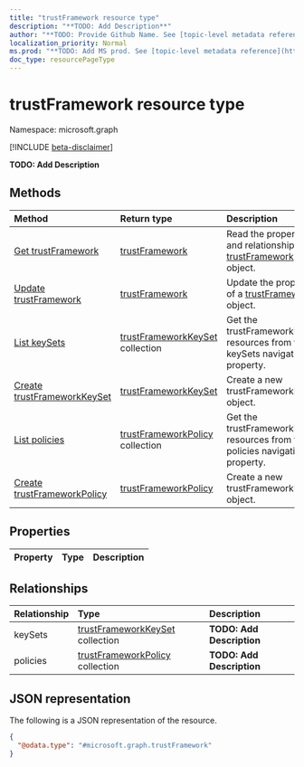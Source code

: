 ```yaml
---
title: "trustFramework resource type"
description: "**TODO: Add Description**"
author: "**TODO: Provide Github Name. See [topic-level metadata reference](https://msgo.azurewebsites.net/add/document/guidelines/metadata.html#topic-level-metadata)**"
localization_priority: Normal
ms.prod: "**TODO: Add MS prod. See [topic-level metadata reference](https://msgo.azurewebsites.net/add/document/guidelines/metadata.html#topic-level-metadata)**"
doc_type: resourcePageType
---
```


# trustFramework resource type

Namespace: microsoft.graph

[!INCLUDE [beta-disclaimer](../../includes/beta-disclaimer.md)]

**TODO: Add Description**

## Methods
|Method|Return type|Description|
|:---|:---|:---|
|[Get trustFramework](../api/trustframework-get.md)|[trustFramework](../resources/trustframework.md)|Read the properties and relationships of a [trustFramework](../resources/trustframework.md) object.|
|[Update trustFramework](../api/trustframework-update.md)|[trustFramework](../resources/trustframework.md)|Update the properties of a [trustFramework](../resources/trustframework.md) object.|
|[List keySets](../api/trustframework-list-keysets.md)|[trustFrameworkKeySet](../resources/trustframeworkkeyset.md) collection|Get the trustFrameworkKeySet resources from the keySets navigation property.|
|[Create trustFrameworkKeySet](../api/trustframework-post-keysets.md)|[trustFrameworkKeySet](../resources/trustframeworkkeyset.md)|Create a new trustFrameworkKeySet object.|
|[List policies](../api/trustframework-list-policies.md)|[trustFrameworkPolicy](../resources/trustframeworkpolicy.md) collection|Get the trustFrameworkPolicy resources from the policies navigation property.|
|[Create trustFrameworkPolicy](../api/trustframework-post-policies.md)|[trustFrameworkPolicy](../resources/trustframeworkpolicy.md)|Create a new trustFrameworkPolicy object.|

## Properties
|Property|Type|Description|
|:---|:---|:---|

## Relationships
|Relationship|Type|Description|
|:---|:---|:---|
|keySets|[trustFrameworkKeySet](../resources/trustframeworkkeyset.md) collection|**TODO: Add Description**|
|policies|[trustFrameworkPolicy](../resources/trustframeworkpolicy.md) collection|**TODO: Add Description**|

## JSON representation
The following is a JSON representation of the resource.
<!-- {
  "blockType": "resource",
  "keyProperty": "id",
  "@odata.type": "microsoft.graph.trustFramework",
  "openType": false
}
-->
``` json
{
  "@odata.type": "#microsoft.graph.trustFramework"
}
```

